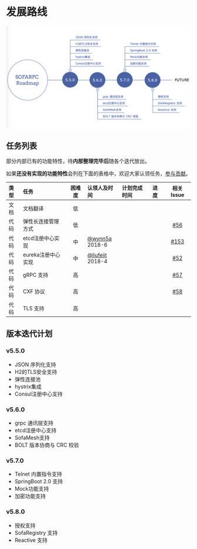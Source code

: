 # 发展路线



![[Roadmap]()](./resources/roadmap.png)


## 任务列表

部分内部已有的功能特性，待**内部整理完毕后**随各个迭代放出。

如果**还没有实现的功能特性**会列在下面的表格中，欢迎大家认领任务，[参与贡献](https://github.com/sofastack/sofa-rpc/wiki/Contributing)。

| 类型 | 任务              | 困难度 | 认领人及时间      | 计划完成时间 | 进度 | 相关Issue |
|:----|:------------------|:-----:|:------------------|:------------|:----|:--------:|
| 文档 | 文档翻译           |   低   |                 |            |     |         | 
| 代码 | 弹性长连接管理方式  |   低  |                  |            |     | [#56](https://github.com/sofastack/sofa-rpc/issues/56) | 
| 代码 | etcd注册中心实现   |   中   | [@wynn5a](https://github.com/wynn5a)<br>2018-6    |            |      | [#153](https://github.com/sofastack/sofa-rpc/issues/153)    |         | 
| 代码 | eureka注册中心实现 |   中   | [@liufeiit](https://github.com/liufeiit)<br>2018-4 |            |     | [#52](https://github.com/sofastack/sofa-rpc/issues/52)        | 
| 代码 | gRPC 支持         |   高   |                  |            |     | [#57](https://github.com/sofastack/sofa-rpc/issues/57) | 
| 代码 | CXF 协议          |   高   |                  |            |     | [#58](https://github.com/sofastack/sofa-rpc/issues/58)  | 
| 代码 | TLS 支持          |   高   |                  |            |     |   | 

## 版本迭代计划

### v5.5.0

- JSON 序列化支持
- H2的TLS安全支持
- 弹性连接池
- hystrix集成
- Consul注册中心支持

### v5.6.0

- grpc 通讯层支持
- etcd注册中心支持
- SofaMesh支持
- BOLT 版本协商与 CRC 校验

### v5.7.0

- Telnet 内置指令支持
- SpringBoot 2.0 支持
- Mock功能支持
- 加密功能支持

### v5.8.0

- 授权支持
- SofaRegistry 支持
- Reactive 支持
